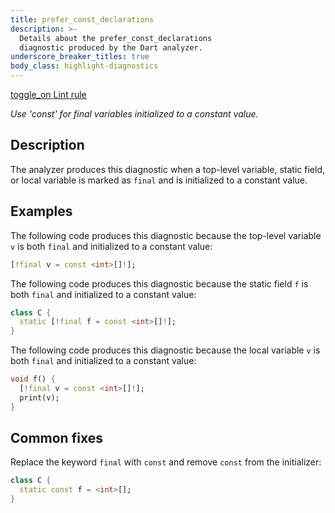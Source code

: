 ```yaml
---
title: prefer_const_declarations
description: >-
  Details about the prefer_const_declarations
  diagnostic produced by the Dart analyzer.
underscore_breaker_titles: true
body_class: highlight-diagnostics
---
```


<div class="tags">
  <a class="tag-label"
      href="/tools/linter-rules/prefer_const_declarations"
      title="Learn about the lint rule that enables this diagnostic."
      aria-label="Learn about the lint rule that enables this diagnostic."
      target="_blank">
    <span class="material-symbols" aria-hidden="true">toggle_on</span>
    <span>Lint rule</span>
  </a>
</div>

_Use 'const' for final variables initialized to a constant value._

## Description

The analyzer produces this diagnostic when a top-level variable, static
field, or local variable is marked as `final` and is initialized to a
constant value.

## Examples

The following code produces this diagnostic because the top-level variable
`v` is both `final` and initialized to a constant value:

```dart
[!final v = const <int>[]!];
```

The following code produces this diagnostic because the static field `f`
is both `final` and initialized to a constant value:

```dart
class C {
  static [!final f = const <int>[]!];
}
```

The following code produces this diagnostic because the local variable `v`
is both `final` and initialized to a constant value:

```dart
void f() {
  [!final v = const <int>[]!];
  print(v);
}
```

## Common fixes

Replace the keyword `final` with `const` and remove `const` from the
initializer:

```dart
class C {
  static const f = <int>[];
}
```
